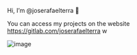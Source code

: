 Hi, I’m @joserafaelterra 👋

You can access my projects on the website https://gitlab.com/joserafaelterra w

<!---
joserafaelterra/joserafaelterra is a ✨ special ✨ repository because its `README.md` (this file) appears on your GitHub profile.
You can click the Preview link to take a look at your changes.
--->



![image](https://img.shields.io/badge/LinkedIn-0077B5?style=for-the-badge&logo=linkedin&logoColor=white)

